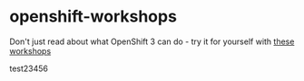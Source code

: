 # openshift-workshops
Don't just read about what OpenShift 3 can do - try it for yourself with [these workshops][1]

[1]: http://dudash.github.io/openshift-workshops/



test23456
